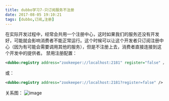 ```yaml
---
title: dubbo学习7-只订阅服务不注册
date: 2017-08-05 19:10:21
tags: [dubbo,订阅,注册]
---
```


在实际开发过程中，经常会共用一个注册中心，这时如果我们的服务还没有开发好，可能就会影响消费者不能正常运行。这个时候可以让这个开发者只订阅注册中心（因为有可能会需要调用其他的服务），但是不注册上去，消费者直接连接到这个开发中的提供者。
禁用注册配置：
```xml
<dubbo:registry address="zookeeper://localhost:2181" register="false" />
```
或：
```xml
<dubbo:registry address="zookeeper://localhost:2181?register=false" />
```

关系图：
![image](http://ooll8xqpq.bkt.clouddn.com/subscribe-only.jpg)